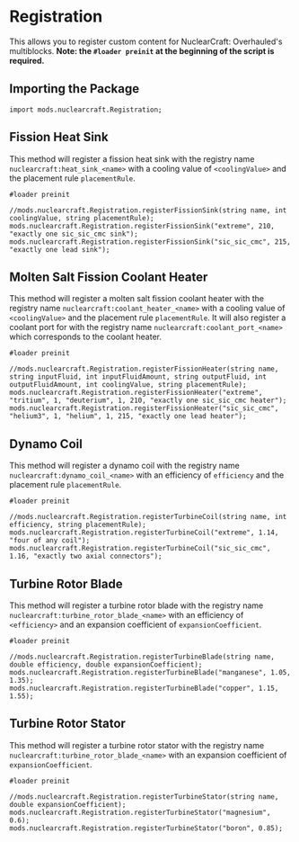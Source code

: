 # Registration

This allows you to register custom content for NuclearCraft: Overhauled's multiblocks. **Note: the `#loader preinit` at the beginning of the script is required.**

## Importing the Package
```zenscript
import mods.nuclearcraft.Registration;
```

## Fission Heat Sink
This method will register a fission heat sink with the registry name `nuclearcraft:heat_sink_<name>` with a cooling value of `<coolingValue>` and the placement rule `placementRule`.
```zenscript
#loader preinit

//mods.nuclearcraft.Registration.registerFissionSink(string name, int coolingValue, string placementRule);
mods.nuclearcraft.Registration.registerFissionSink("extreme", 210, "exactly one sic_sic_cmc sink");
mods.nuclearcraft.Registration.registerFissionSink("sic_sic_cmc", 215, "exactly one lead sink");
```

## Molten Salt Fission Coolant Heater
This method will register a molten salt fission coolant heater with the registry name `nuclearcraft:coolant_heater_<name>` with a cooling value of `<coolingValue>` and the placement rule `placementRule`. It will also register a coolant port for with the registry name `nuclearcraft:coolant_port_<name>` which corresponds to the coolant heater.
```zenscript
#loader preinit

//mods.nuclearcraft.Registration.registerFissionHeater(string name, string inputFluid, int inputFluidAmount, string outputFluid, int outputFluidAmount, int coolingValue, string placementRule);
mods.nuclearcraft.Registration.registerFissionHeater("extreme", "tritium", 1, "deuterium", 1, 210, "exactly one sic_sic_cmc heater");
mods.nuclearcraft.Registration.registerFissionHeater("sic_sic_cmc", "helium3", 1, "helium", 1, 215, "exactly one lead heater");
```

## Dynamo Coil
This method will register a dynamo coil with the registry name `nuclearcraft:dynamo_coil_<name>` with an efficiency of `efficiency` and the placement rule `placementRule`.
```zenscript
#loader preinit

//mods.nuclearcraft.Registration.registerTurbineCoil(string name, int efficiency, string placementRule);
mods.nuclearcraft.Registration.registerTurbineCoil("extreme", 1.14, "four of any coil");
mods.nuclearcraft.Registration.registerTurbineCoil("sic_sic_cmc", 1.16, "exactly two axial connectors");
```

## Turbine Rotor Blade
This method will register a turbine rotor blade with the registry name `nuclearcraft:turbine_rotor_blade_<name>` with an efficiency of `<efficiency>` and an expansion coefficient of `expansionCoefficient`.
```zenscript
#loader preinit

//mods.nuclearcraft.Registration.registerTurbineBlade(string name, double efficiency, double expansionCoefficient);
mods.nuclearcraft.Registration.registerTurbineBlade("manganese", 1.05, 1.35);
mods.nuclearcraft.Registration.registerTurbineBlade("copper", 1.15, 1.55);
```

## Turbine Rotor Stator
This method will register a turbine rotor stator with the registry name `nuclearcraft:turbine_rotor_blade_<name>` with an expansion coefficient of `expansionCoefficient`.
```zenscript
#loader preinit

//mods.nuclearcraft.Registration.registerTurbineStator(string name, double expansionCoefficient);
mods.nuclearcraft.Registration.registerTurbineStator("magnesium", 0.6);
mods.nuclearcraft.Registration.registerTurbineStator("boron", 0.85);
```